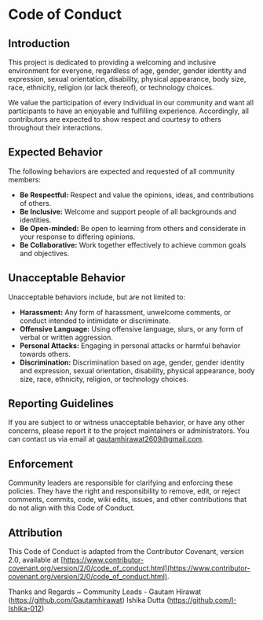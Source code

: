 # Code of Conduct

## Introduction

This project is dedicated to providing a welcoming and inclusive environment for everyone, regardless of age, gender, gender identity and expression, sexual orientation, disability, physical appearance, body size, race, ethnicity, religion (or lack thereof), or technology choices.

We value the participation of every individual in our community and want all participants to have an enjoyable and fulfilling experience. Accordingly, all contributors are expected to show respect and courtesy to others throughout their interactions.

## Expected Behavior

The following behaviors are expected and requested of all community members:

- **Be Respectful:** Respect and value the opinions, ideas, and contributions of others.
- **Be Inclusive:** Welcome and support people of all backgrounds and identities.
- **Be Open-minded:** Be open to learning from others and considerate in your response to differing opinions.
- **Be Collaborative:** Work together effectively to achieve common goals and objectives.

## Unacceptable Behavior

Unacceptable behaviors include, but are not limited to:

- **Harassment:** Any form of harassment, unwelcome comments, or conduct intended to intimidate or discriminate.
- **Offensive Language:** Using offensive language, slurs, or any form of verbal or written aggression.
- **Personal Attacks:** Engaging in personal attacks or harmful behavior towards others.
- **Discrimination:** Discrimination based on age, gender, gender identity and expression, sexual orientation, disability, physical appearance, body size, race, ethnicity, religion, or technology choices.

## Reporting Guidelines

If you are subject to or witness unacceptable behavior, or have any other concerns, please report it to the project maintainers or administrators. You can contact us via email at gautamhirawat2609@gmail.com.

## Enforcement

Community leaders are responsible for clarifying and enforcing these policies. They have the right and responsibility to remove, edit, or reject comments, commits, code, wiki edits, issues, and other contributions that do not align with this Code of Conduct.

## Attribution

This Code of Conduct is adapted from the Contributor Covenant, version 2.0, available at [https://www.contributor-covenant.org/version/2/0/code_of_conduct.html](https://www.contributor-covenant.org/version/2/0/code_of_conduct.html).

Thanks and Regards ~
Community Leads -
Gautam Hirawat (https://github.com/Gautamhirawat)
Ishika Dutta (https://github.com/I-Ishika-012)
